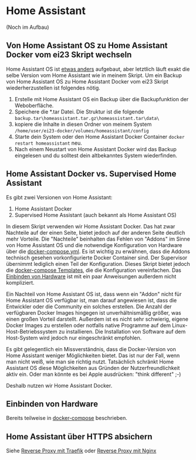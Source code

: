 # Home Assistant
(Noch im Aufbau)

## Von Home Assistant OS zu Home Assistant Docker vom ei23 Skript wechseln
Home Assistant OS ist [etwas anders](/software/homeassistant/#home-assistant-docker-vs-supervised-home-assistant) aufgebaut, aber letztlich läuft exakt die selbe Version vom Home Assistant wie in meinem Skript.
Um ein Backup von Home Assistant OS zu Home Assistant Docker vom ei23 Skript wiederherzustellen ist folgendes nötig.

1. Erstelle mit Home Assistant OS ein Backup über die Backupfunktion der Weboberfläche.
2. Speichere die *.tar Datei. Die Struktur ist die folgende `backup.tar\homeassistant.tar.gz\homeassistant.tar\data\`
3. kopiere die Inhalte in diesen Ordner von meinem System `/home/user/ei23-docker/volumes/homeassistant/config`
4. Starte dein System oder den Home Assistant Docker Container `docker restart homeassistant` neu.
5. Nach einem Neustart von Home Assistant Docker wird das Backup eingelesen und du solltest dein altbekanntes System wiederfinden.

## Home Assistant Docker vs. Supervised Home Assistant

Es gibt zwei Versionen von Home Assistant:

1. Home Assistant Docker
2. Supervised Home Assistant (auch bekannt als Home Assistant OS)

In diesem Skript verwenden wir Home Assistant Docker. Das hat zwar Nachteile auf der einen Seite, bietet jedoch auf der anderen Seite deutlich mehr Vorteile. Die "Nachteile" beinhalten das Fehlen von "Addons" im Sinne von Home Assistant OS und die notwendige Konfiguration von Hardware über die [docker-compose.yml](/start/docker-compose). Es ist wichtig zu erwähnen, dass die Addons technisch gesehen vorkonfigurierte Docker Container sind. Der Supervisor übernimmt lediglich einen Teil der Konfiguration. Dieses Skript bietet jedoch die [docker-compose Templates](/start/docker-compose), die die Konfiguration vereinfachen.
Das [Einbinden von Hardware](#hardware) ist mit ein paar Anweisungen außerdem nicht kompliziert.

Ein Nachteil von Home Assistant OS ist, dass wenn ein "Addon" nicht für Home Assistant OS verfügbar ist, man darauf angewiesen ist, dass die Entwickler oder die Community ein solches erstellen. Die Anzahl der verfügbaren Docker Images hingegen ist unverhältnismäßig größer, was einen großen Vorteil darstellt. Außerdem ist es nicht sehr schwierig, eigene Docker Images zu erstellen oder notfalls native Programme auf dem Linux-Host-Betriebssystem zu installieren. Die Installation von Software auf dem Host-System wird jedoch nur eingeschränkt empfohlen.

Es gibt gelegentlich ein Missverständnis, dass die Docker-Version von Home Assistant weniger Möglichkeiten bietet. Das ist nur der Fall, wenn man nicht weiß, wie man sie richtig nutzt. Tatsächlich schränkt Home Assistant OS diese Möglichkeiten aus Gründen der Nutzerfreundlichkeit aktiv ein. Oder man könnte es bei Apple ausdrücken: "think different" ;-)

Deshalb nutzen wir Home Assistant Docker.

## Einbinden von Hardware
Bereits teilweise in [docker-compose](/start/docker-compose) beschrieben.

## Home Assistant über HTTPS absichern
Siehe [Reverse Proxy mit Traefik](/software/traefik) oder [Reverse Proxy mit Nginx](/software/nginxproxy)

